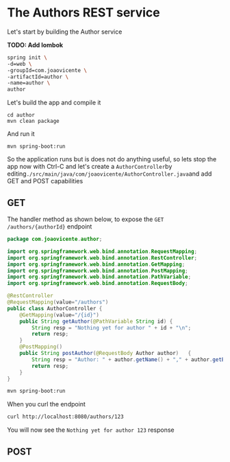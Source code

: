 # The Authors REST service

Let's start by building the Author service

**TODO: Add lombok**

```bash
spring init \ 
-d=web \
-groupId=com.joaovicente \
-artifactId=author \
-name=author \
author
```

Let's build the app and compile it

```
cd author
mvn clean package
```

And run it

```
mvn spring-boot:run
```

So the application runs but is does not do anything useful, so lets stop the app now with Ctrl-C and let's create a `AuthorController`by editing`./src/main/java/com/joaovicente/AuthorController.java`and add GET and POST capabilities

## GET

The handler method as shown below, to expose the `GET /authors/{authorId}` endpoint

```java
package com.joaovicente.author;

import org.springframework.web.bind.annotation.RequestMapping;
import org.springframework.web.bind.annotation.RestController;
import org.springframework.web.bind.annotation.GetMapping;
import org.springframework.web.bind.annotation.PostMapping;
import org.springframework.web.bind.annotation.PathVariable;
import org.springframework.web.bind.annotation.RequestBody;

@RestController
@RequestMapping(value="/authors")
public class AuthorController {
    @GetMapping(value="/{id}")
    public String getAuthor(@PathVariable String id) {
        String resp = "Nothing yet for author " + id + "\n";
        return resp;
    }
    @PostMapping()
    public String postAuthor(@RequestBody Author author)   {    
        String resp = "Author: " + author.getName() + "," + author.getEmail();
        return resp;
    }
}
```

```bash
mvn spring-boot:run
```

When you curl the endpoint

```bash
curl http://localhost:8080/authors/123
```

You will now see the `Nothing yet for author 123` response

## POST



